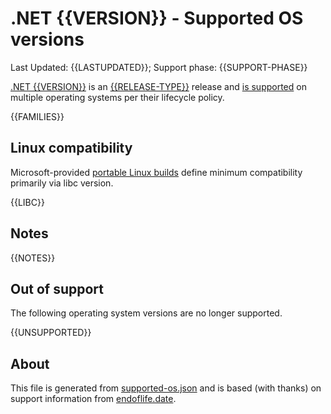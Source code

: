 # .NET {{VERSION}} - Supported OS versions

Last Updated: {{LASTUPDATED}}; Support phase: {{SUPPORT-PHASE}}

[.NET {{VERSION}}](README.md) is an [{{RELEASE-TYPE}}](../../release-policies.md) release and [is supported](../../support.md) on multiple operating systems per their lifecycle policy.

{{FAMILIES}}

## Linux compatibility

Microsoft-provided [portable Linux builds](../../linux.md) define minimum compatibility primarily via libc version.

{{LIBC}}

## Notes

{{NOTES}}

## Out of support

The following operating system versions are no longer supported.

{{UNSUPPORTED}}

## About

This file is generated from [supported-os.json](supported-os.json) and is based (with thanks) on support information from [endoflife.date](https://endoflife.date/).
